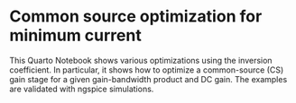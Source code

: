 # Common source optimization for minimum current

This Quarto Notebook shows various optimizations using the inversion coefficient. In particular, it shows how to optimize a common-source (CS) gain stage for a given gain-bandwidth product and DC gain. The examples are validated with ngspice simulations.
